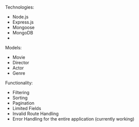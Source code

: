 Technologies:
- Node.js
- Express.js
- Mongoose
- MongoDB
- 

Models:
- Movie
- Director
- Actor
- Genre

Functionality:
- Filtering
- Sorting
- Pagination
- Limited Fields
- Invalid Route Handling
- Error Handling for the entire application (currently working)